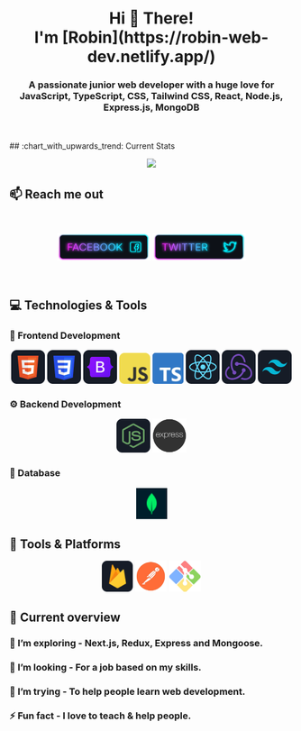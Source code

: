 <h1 align="center">Hi 👋 There! <br /> I'm [Robin](https://robin-web-dev.netlify.app/) </h1>
<h3 align="center">
A passionate junior web developer with a huge love for JavaScript, TypeScript, CSS, Tailwind CSS, React, Node.js, Express.js, MongoDB</h3>
<br />


<br />
## :chart_with_upwards_trend: Current Stats

<br />
<p align="center">
  <img width="60%" src="https://github-readme-streak-stats.herokuapp.com?user=robin0787&theme=react&hide_border=true&background=0E151F&stroke=0E151F&fire=FF1CF7&sideLabels=00F0FF&currStreakNum=FF1CF7&ring=FF1CF7&currStreakLabel=FF1CF7&sideNums=00F0FF" />
</p>

## :mailbox: Reach me out

<br />

[<p align="center"><img height="50" width="165" src="https://github.com/Robin0787/Robin0787/blob/main/images/icons/Facebook.png">](https://facebook.com/robinhossen636)
[<img height="50" width="165" src="https://github.com/Robin0787/Robin0787/blob/main/images/icons/Twitter.png"> </p>](https://twitter.com/robinhossen636)

<br />

## 💻 Technologies & Tools

### 🚀 Frontend Development

<p align="center">
  <img src="https://github.com/Robin0787/Robin0787/blob/main/images/icons/HTML.png" />
  <img src="https://github.com/Robin0787/Robin0787/blob/main/images/icons/css.png" />
  <img src="https://github.com/Robin0787/Robin0787/blob/main/images/icons/Bootsrap.png" />
  <img src="https://github.com/Robin0787/Robin0787/blob/main/images/icons/JavaScript.png" height="55"/>
  <img src="https://github.com/Robin0787/Robin0787/blob/main/images/icons/ts.png" height="55"/>
  <img src="https://github.com/Robin0787/Robin0787/blob/main/images/icons/react.png" />
  <img src="https://github.com/Robin0787/Robin0787/blob/main/images/icons/redux.png" />
  <img src="https://github.com/Robin0787/Robin0787/blob/main/images/icons/tailwind.png" />
</p>

### ⚙️ Backend Development

<p align="center">
  <img src="https://github.com/Robin0787/Robin0787/blob/main/images/icons/node.png" />
  <img height="60" src="https://github.com/Robin0787/Robin0787/blob/main/images/icons/express.png" />
</p>

### 📂 Database

<p align="center">
  <img src="https://github.com/Robin0787/Robin0787/blob/main/images/icons/mongo.png" height="55"/>
</p>

## 🔧 Tools & Platforms

<p align="center">
  <img src="https://github.com/Robin0787/Robin0787/blob/main/images/icons/firebase.png" height="55"/>
  <img src="https://github.com/Robin0787/Robin0787/blob/main/images/icons/postman.png" height="55"/>
  <img src="https://github.com/Robin0787/Robin0787/blob/main/images/icons/git.png" height="55" />
</p>

## :eyes: Current overview

### 🌱 I’m exploring - Next.js, Redux, Express and Mongoose.

### 👯 I’m looking - For a job based on my skills.

### 🤔 I’m trying - To help people learn web development.

### ⚡ Fun fact - I love to teach & help people.

<br />

